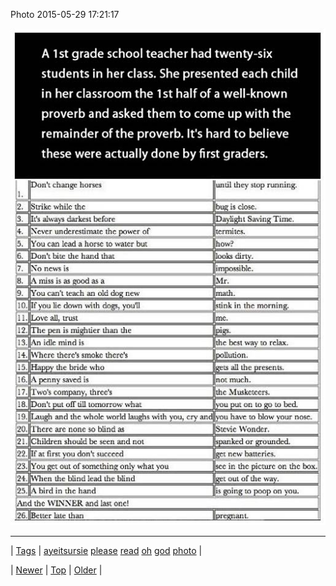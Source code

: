 <!--
title: Photo 2015-05-29 17
date: 2020-06-28T15:27:00.082Z
tags: ayeitsursie, please, read, oh, god, photo
-->


Photo 2015-05-29 17:21:17

![](120198024054-0.jpg)

<!--BOTTOM-POST-NAVIGATION-->
---

| [Tags](tags.md) | [ayeitsursie](tag-ayeitsursie.md) [please](tag-please.md) [read](tag-read.md) [oh](tag-oh.md) [god](tag-god.md) [photo](tag-photo.md) |

| [Newer](120135538649.md) | [Top](index.md) | [Older](120457747044.md) |